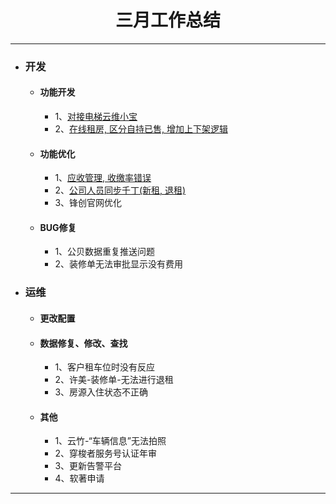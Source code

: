 <div>
	<H1 align = "center">三月工作总结</H1>
</div>

----


- ### 开发
	- #### 功能开发
		- 1、[对接电梯云维小宝](https://www.tapd.cn/63403638/prong/stories/view/1163403638001001333)
		- 2、[在线租房, 区分自持已售, 增加上下架逻辑](https://www.tapd.cn/63403638/prong/tasks/view/1163403638001001345)
	- #### 功能优化
		- 1、[应收管理, 收缴率错误](https://www.tapd.cn/63403638/prong/tasks/view/1163403638001001307)
		- 2、[公司人员同步千丁(新租, 退租)](https://www.tapd.cn/63403638/prong/tasks/view/1163403638001001293)
		- 3、锋创官网优化
	- #### BUG修复
		- 1、公贝数据重复推送问题
		- 2、装修单无法审批显示没有费用
- ### 运维
	- #### 更改配置
	- #### 数据修复、修改、查找
		- 1、客户租车位时没有反应
		- 2、许美-装修单-无法进行退租
		- 3、房源入住状态不正确
	- #### 其他
		- 1、云竹-“车辆信息”无法拍照
		- 2、穿梭者服务号认证年审
		- 3、更新告警平台
		- 4、软著申请


----